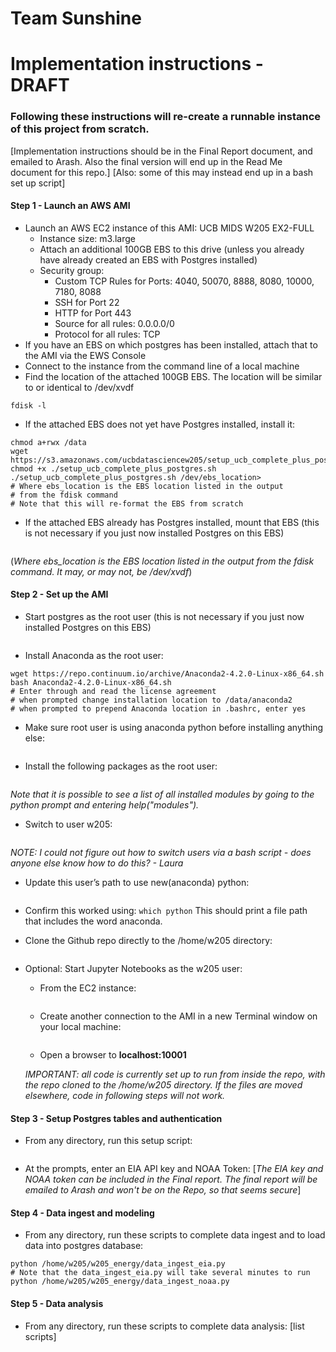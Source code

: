 # Team Sunshine

# Implementation instructions - DRAFT
### Following these instructions will re-create a runnable instance of this project from scratch.

[Implementation instructions should be in the Final Report document, and emailed to Arash. Also the final version will end up in the Read Me document for this repo.]
[Also: some of this may instead end up in a bash set up script]


#### Step 1 - Launch an AWS AMI
* Launch an AWS EC2 instance of this AMI: UCB MIDS W205 EX2-FULL
    * Instance size: m3.large
    * Attach an additional 100GB EBS to this drive (unless you already have already created an EBS with Postgres installed)
    * Security group:
        * Custom TCP Rules for Ports: 4040, 50070, 8888, 8080, 10000, 7180, 8088
        * SSH for Port 22
        * HTTP for Port 443
        * Source for all rules: 0.0.0.0/0
        * Protocol for all rules:  TCP
* If you have an EBS on which postgres has been installed, attach that to the AMI via the EWS Console
* Connect to the instance from the command line of a local machine
* Find the location of the attached 100GB EBS. The location will be similar to or identical to /dev/xvdf
```
fdisk -l
```
* If the attached EBS does not yet have Postgres installed, install it:
```
chmod a+rwx /data
wget https://s3.amazonaws.com/ucbdatasciencew205/setup_ucb_complete_plus_postgres.sh
chmod +x ./setup_ucb_complete_plus_postgres.sh
./setup_ucb_complete_plus_postgres.sh /dev/ebs_location>
# Where ebs_location is the EBS location listed in the output
# from the fdisk command
# Note that this will re-format the EBS from scratch
```
* If the attached EBS already has Postgres installed, mount that EBS (this is not necessary if you just now installed Postgres on this EBS)
```mount -t ext4 /dev/[ebs_location] /data
```

(_Where ebs_location is the EBS location listed in the output from the fdisk command. It may, or may not, be /dev/xvdf_)


#### Step 2 - Set up the AMI
* Start postgres as the root user (this is not necessary if you just now installed Postgres on this EBS)
```/data/start_postgres.sh
```

* Install Anaconda as the root user:
```
wget https://repo.continuum.io/archive/Anaconda2-4.2.0-Linux-x86_64.sh
bash Anaconda2-4.2.0-Linux-x86_64.sh
# Enter through and read the license agreement
# when prompted change installation location to /data/anaconda2
# when prompted to prepend Anaconda location in .bashrc, enter yes
```

* Make sure root user is using anaconda python before installing anything else:
```PATH=/data/anaconda2/bin:$PATH
```

* Install the following packages as the root user:
```pip install psycopg2
```
_Note that it is possible to see a list of all installed modules by going to the python prompt and entering help("modules")._


* Switch to user w205:
```su - w205
```
_NOTE: I could not figure out how to switch users via a bash script - does anyone else know how to do this? - Laura_

* Update this user’s path to use new(anaconda) python:
```PATH=/data/anaconda2/bin:$PATH
```

* Confirm this worked using: `which python`
This should print a file path that includes the word anaconda.

* Clone the Github repo directly to the /home/w205 directory:
```git clone https://github.com/superbb/w205_energy.git
```

* Optional:  Start Jupyter Notebooks as the w205 user:
   * From the EC2 instance:
   ```jupyter notebook --no-browser --port=8888
   ```
   * Create another connection to the AMI in a new Terminal window on your local machine:
     ```ssh -i "mykey.pem" -NL 10001:localhost:8888 root@ec2-##-##-###-###.compute-1.amazonaws.com
     ```
   * Open a browser to __localhost:10001__

   _IMPORTANT:  all code is currently set up to run from inside the repo, with the repo cloned to the /home/w205 directory. If the files are moved elsewhere, code in following steps will not work._

#### Step 3 - Setup Postgres tables and authentication
* From any directory, run this setup script:
```python /home/w205/w205_energy/setup.py
```

* At the prompts, enter an EIA API key and NOAA Token: [_The EIA key and NOAA token can be included in the Final report. The final report will be emailed to Arash and won't be on the Repo, so that seems secure_]


#### Step 4 - Data ingest and modeling
* From any directory, run these scripts to complete data ingest and to load data into postgres database:
```
python /home/w205/w205_energy/data_ingest_eia.py
# Note that the data_ingest_eia.py will take several minutes to run
python /home/w205/w205_energy/data_ingest_noaa.py
```

#### Step 5 - Data analysis
* From any directory, run these scripts to complete data analysis:
[list scripts]
